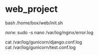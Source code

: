 # web_project

bash /home/box/web/init.sh

логи:
sudo -s
nano /var/log/nginx/error.log

cat /var/log/gunicorn/django.conf.log  
cat /var/log/gunicorn/test.conf.log
